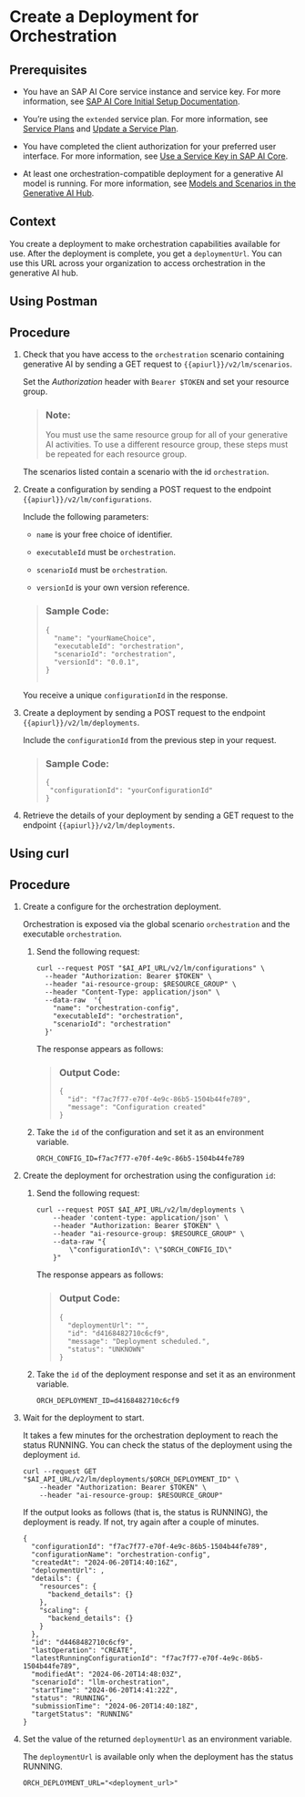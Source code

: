 <!-- loio4387aa7a9fa44402822ad6bc3631f846 -->

# Create a Deployment for Orchestration





<a name="loio4387aa7a9fa44402822ad6bc3631f846__prereq_nzn_mdw_tyb"/>

## Prerequisites

-   You have an SAP AI Core service instance and service key. For more information, see [SAP AI Core Initial Setup Documentation](https://help.sap.com/docs/AI_CORE/2d6c5984063c40a59eda62f4a9135bee/38c4599432d74c1d94e70f7c955a717d.html?locale=en-US&state=PRODUCTION&version=CLOUD).
-   You’re using the `extended` service plan. For more information, see [Service Plans](service-plans-c7244c6.md) and [Update a Service Plan](update-a-service-plan-924f892.md).
-   You have completed the client authorization for your preferred user interface. For more information, see [Use a Service Key in SAP AI Core](https://help.sap.com/docs/AI_CORE/2d6c5984063c40a59eda62f4a9135bee/3a97465bf6164400a4b5c1641007e3d6.html?locale=en-US&state=DRAFT&version=CLOUD).

-   At least one orchestration-compatible deployment for a generative AI model is running. For more information, see [Models and Scenarios in the Generative AI Hub](models-and-scenarios-in-the-generative-ai-hub-729dd9e.md).




<a name="loio4387aa7a9fa44402822ad6bc3631f846__context_erl_h5q_rbc"/>

## Context

You create a deployment to make orchestration capabilities available for use. After the deployment is complete, you get a `deploymentUrl`. You can use this URL across your organization to access orchestration in the generative AI hub.

<a name="task_emp_lcz_bcc"/>

<!-- task\_emp\_lcz\_bcc -->

## Using Postman



<a name="task_emp_lcz_bcc__steps_upf_pcz_bcc"/>

## Procedure

1.  Check that you have access to the `orchestration` scenario containing generative AI by sending a GET request to `{{apiurl}}/v2/lm/scenarios`.

    Set the *Authorization* header with `Bearer $TOKEN` and set your resource group.

    > ### Note:  
    > You must use the same resource group for all of your generative AI activities. To use a different resource group, these steps must be repeated for each resource group.

    The scenarios listed contain a scenario with the id `orchestration`.

2.  Create a configuration by sending a POST request to the endpoint `{{apiurl}}/v2/lm/configurations`.

    Include the following parameters:

    -   `name` is your free choice of identifier.

    -   `executableId` must be `orchestration`.

    -   `scenarioId` must be `orchestration`.

    -   `versionId` is your own version reference.


    > ### Sample Code:  
    > ```
    > {
    > 	"name": "yourNameChoice",
    > 	"executableId": "orchestration",
    > 	"scenarioId": "orchestration",
    > 	"versionId": "0.0.1",
    > }
    >    
    > ```

    You receive a unique `configurationId` in the response.

3.  Create a deployment by sending a POST request to the endpoint `{{apiurl}}/v2/lm/deployments`.

    Include the `configurationId` from the previous step in your request.

    > ### Sample Code:  
    > ```
    > {
    >  "configurationId": "yourConfigurationId"
    > }
    > ```

4.  Retrieve the details of your deployment by sending a GET request to the endpoint `{{apiurl}}/v2/lm/deployments`.


<a name="task_yn2_tcz_bcc"/>

<!-- task\_yn2\_tcz\_bcc -->

## Using curl



<a name="task_yn2_tcz_bcc__steps_cdn_ycz_bcc"/>

## Procedure

1.  Create a configure for the orchestration deployment.

    Orchestration is exposed via the global scenario `orchestration` and the executable `orchestration`.

    1.  Send the following request:

        ```
        curl --request POST "$AI_API_URL/v2/lm/configurations" \
          --header "Authorization: Bearer $TOKEN" \
          --header "ai-resource-group: $RESOURCE_GROUP" \
          --header "Content-Type: application/json" \
          --data-raw  '{ 
            "name": "orchestration-config", 
            "executableId": "orchestration", 
            "scenarioId": "orchestration"
          }'
        ```

        The response appears as follows:

        > ### Output Code:  
        > ```
        > {
        >   "id": "f7ac7f77-e70f-4e9c-86b5-1504b44fe789",
        >   "message": "Configuration created"
        > }
        > ```

    2.  Take the `id` of the configuration and set it as an environment variable.

        ```
        ORCH_CONFIG_ID=f7ac7f77-e70f-4e9c-86b5-1504b44fe789
        ```


2.  Create the deployment for orchestration using the configuration `id`:

    1.  Send the following request:

        ```
        curl --request POST $AI_API_URL/v2/lm/deployments \
            --header 'content-type: application/json' \
            --header "Authorization: Bearer $TOKEN" \
            --header "ai-resource-group: $RESOURCE_GROUP" \
            --data-raw "{
                \"configurationId\": \"$ORCH_CONFIG_ID\"
            }"
        ```

        The response appears as follows:

        > ### Output Code:  
        > ```
        > {
        >   "deploymentUrl": "",
        >   "id": "d4168482710c6cf9",
        >   "message": "Deployment scheduled.",
        >   "status": "UNKNOWN"
        > }
        > ```

    2.  Take the `id` of the deployment response and set it as an environment variable.

        ```
        ORCH_DEPLOYMENT_ID=d4168482710c6cf9
        ```


3.  Wait for the deployment to start.

    It takes a few minutes for the orchestration deployment to reach the status RUNNING. You can check the status of the deployment using the deployment `id`.

    ```
    curl --request GET "$AI_API_URL/v2/lm/deployments/$ORCH_DEPLOYMENT_ID" \
        --header "Authorization: Bearer $TOKEN" \
        --header "ai-resource-group: $RESOURCE_GROUP"
    ```

    If the output looks as follows \(that is, the status is RUNNING\), the deployment is ready. If not, try again after a couple of minutes.

    ```
    {
      "configurationId": "f7ac7f77-e70f-4e9c-86b5-1504b44fe789",
      "configurationName": "orchestration-config",
      "createdAt": "2024-06-20T14:40:16Z",
      "deploymentUrl": ,
      "details": {
        "resources": {
          "backend_details": {}
        },
        "scaling": {
          "backend_details": {}
        }
      },
      "id": "d4468482710c6cf9",
      "lastOperation": "CREATE",
      "latestRunningConfigurationId": "f7ac7f77-e70f-4e9c-86b5-1504b44fe789",
      "modifiedAt": "2024-06-20T14:48:03Z",
      "scenarioId": "llm-orchestration",
      "startTime": "2024-06-20T14:41:22Z",
      "status": "RUNNING",
      "submissionTime": "2024-06-20T14:40:18Z",
      "targetStatus": "RUNNING"
    }
    ```

4.  Set the value of the returned `deploymentUrl` as an environment variable.

    The `deploymentUrl` is available only when the deployment has the status RUNNING.

    ```
    ORCH_DEPLOYMENT_URL="<deployment_url>"
    ```


